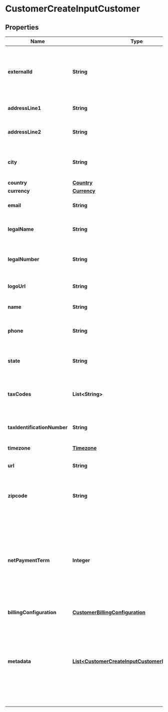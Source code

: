 

# CustomerCreateInputCustomer


## Properties

| Name | Type | Description | Notes |
|------------ | ------------- | ------------- | -------------|
|**externalId** | **String** | The customer external unique identifier (provided by your own application) |  |
|**addressLine1** | **String** | The first line of the billing address |  [optional] |
|**addressLine2** | **String** | The second line of the billing address |  [optional] |
|**city** | **String** | The city of the customer&#39;s billing address |  [optional] |
|**country** | [**Country**](Country.md) |  |  [optional] |
|**currency** | [**Currency**](Currency.md) |  |  [optional] |
|**email** | **String** | The email of the customer |  [optional] |
|**legalName** | **String** | The legal company name of the customer |  [optional] |
|**legalNumber** | **String** | The legal company number of the customer |  [optional] |
|**logoUrl** | **String** | The logo URL of the customer |  [optional] |
|**name** | **String** | The full name of the customer |  [optional] |
|**phone** | **String** | The phone number of the customer |  [optional] |
|**state** | **String** | The state of the customer&#39;s billing address |  [optional] |
|**taxCodes** | **List&lt;String&gt;** | List of unique code used to identify the taxes. |  [optional] |
|**taxIdentificationNumber** | **String** | The tax identification number of the customer |  [optional] |
|**timezone** | [**Timezone**](Timezone.md) |  |  [optional] |
|**url** | **String** | The custom website URL of the customer |  [optional] |
|**zipcode** | **String** | The zipcode of the customer&#39;s billing address |  [optional] |
|**netPaymentTerm** | **Integer** | The net payment term, expressed in days, specifies the duration within which a customer is expected to remit payment after the invoice is finalized. |  [optional] |
|**billingConfiguration** | [**CustomerBillingConfiguration**](CustomerBillingConfiguration.md) |  |  [optional] |
|**metadata** | [**List&lt;CustomerCreateInputCustomerMetadataInner&gt;**](CustomerCreateInputCustomerMetadataInner.md) | Set of key-value pairs that you can attach to a customer. This can be useful for storing additional information about the customer in a structured format |  [optional] |



